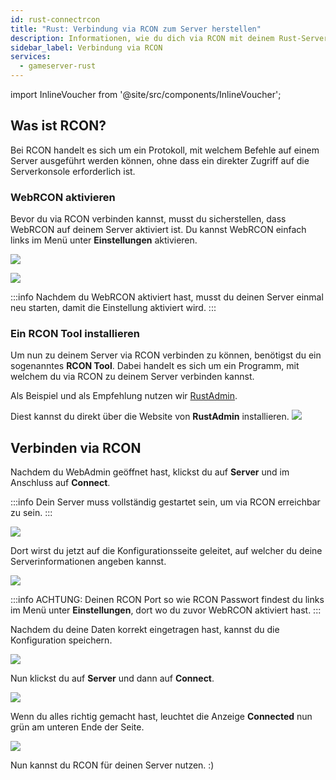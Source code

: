 ```yaml
---
id: rust-connectrcon
title: "Rust: Verbindung via RCON zum Server herstellen"
description: Informationen, wie du dich via RCON mit deinem Rust-Server von ZAP-Hosting verbinden kannst, um deinen Server zu verwalten - ZAP-Hosting.com Dokumentation
sidebar_label: Verbindung via RCON
services:
  - gameserver-rust
---
```


import InlineVoucher from '@site/src/components/InlineVoucher';

## Was ist RCON?

Bei RCON handelt es sich um ein Protokoll, mit welchem Befehle auf einem Server ausgeführt werden können, ohne dass ein direkter Zugriff auf die Serverkonsole erforderlich ist.

<InlineVoucher />

### WebRCON aktivieren

Bevor du via RCON verbinden kannst, musst du sicherstellen, dass WebRCON auf deinem Server aktiviert ist.
Du kannst WebRCON einfach links im Menü unter **Einstellungen** aktivieren.

![](https://screensaver01.zap-hosting.com/index.php/s/aDq2qtYF7BmtiTE/preview)

![](https://screensaver01.zap-hosting.com/index.php/s/PKxM5CRJt5SNBFY/preview)

:::info
Nachdem du WebRCON aktiviert hast, musst du deinen Server einmal neu starten, damit die Einstellung aktiviert wird. 
:::

### Ein RCON Tool installieren

Um nun zu deinem Server via RCON verbinden zu können, benötigst du ein sogenanntes **RCON Tool**. Dabei handelt es sich um ein Programm, mit welchem du via RCON zu deinem Server verbinden kannst. 

Als Beispiel und als Empfehlung nutzen wir [RustAdmin](https://www.rustadmin.com/).

Diest kannst du direkt über die Website von **RustAdmin** installieren.
![](https://screensaver01.zap-hosting.com/index.php/s/k55ktjydqGwnYq8/preview)

## Verbinden via RCON

Nachdem du WebAdmin geöffnet hast, klickst du auf **Server** und im Anschluss auf **Connect**.

:::info
Dein Server muss vollständig gestartet sein, um via RCON erreichbar zu sein. 
:::

![](https://screensaver01.zap-hosting.com/index.php/s/GcTGQ7CDRxqot53/preview)

Dort wirst du jetzt auf die Konfigurationsseite geleitet, auf welcher du deine Serverinformationen angeben kannst.

![](https://screensaver01.zap-hosting.com/index.php/s/9tXqYden3jNewiG/preview)

:::info
ACHTUNG: Deinen RCON Port so wie RCON Passwort findest du links im Menü unter **Einstellungen**, dort wo du zuvor WebRCON aktiviert hast. 
:::

Nachdem du deine Daten korrekt eingetragen hast, kannst du die Konfiguration speichern.

![](https://screensaver01.zap-hosting.com/index.php/s/E6xTcNTrsnrdwPQ/preview)

Nun klickst du auf **Server** und dann auf **Connect**.

![](https://screensaver01.zap-hosting.com/index.php/s/q6xeGatEGKQo2HR/preview)

Wenn du alles richtig gemacht hast, leuchtet die Anzeige **Connected** nun grün am unteren Ende der Seite.

![](https://screensaver01.zap-hosting.com/index.php/s/prPpMy8L38KqKzc/preview)

Nun kannst du RCON für deinen Server nutzen. :) 
